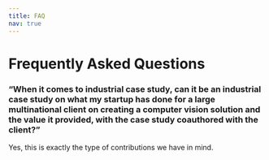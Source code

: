 ```yaml
---
title: FAQ
nav: true
---
```


# Frequently Asked Questions

### “When it comes to industrial case study, can it be an industrial case study on what my startup has done for a large multinational client on creating a computer vision solution and the value it provided, with the case study coauthored with the client?” 

Yes, this is exactly the type of contributions we have in mind.

